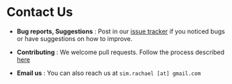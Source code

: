# Contact Us

* **Bug reports, Suggestions** : Post in our [issue tracker](https://github.com/CS2103AUG2016-W11-C2/main/issues)
  if you noticed bugs or have suggestions on how to improve.

* **Contributing** : We welcome pull requests. Follow the process described [here](https://github.com/oss-generic/process)

* **Email us** : You can also reach us at `sim.rachael [at] gmail.com`